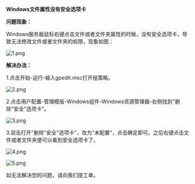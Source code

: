 **Windows文件属性没有安全选项卡**

**问题现象：**

Windows服务器鼠标右键点击文件或者文件夹属性的时候，没有安全选项卡，导致无法修改文件或者文件夹的权限，现象如图：

![1.png](https://img1.jcloudcs.com/cms/0a058147-88d2-4b4c-88c3-a70f5918d99520170907112652.png)

**解决办法：**

1.点击开始-运行-输入gpedit.msc打开组策略。

![2.png](https://img1.jcloudcs.com/cms/6deef7db-8707-4460-969e-74c5c90ebd4420170907112740.png)

2.点击用户配置-管理模版-Windows组件-Windows资源管理器-右侧找到"删除"安全"选项卡"。

![3.png](https://img1.jcloudcs.com/cms/09d25c23-bf15-44bb-9d4b-3dd2ad624eda20170907112801.png)

3.双击打开"删除"安全"选项卡"，改为"未配置"，点击确定即可。之后右键点击文件或者文件夹便可以看到安全选项卡了。

![4.png](https://img1.jcloudcs.com/cms/335cdd47-150f-48d7-880e-84e762b3e45620170907112922.png)

![5.png](https://img1.jcloudcs.com/cms/26c5b56f-07c4-45ae-8622-672a79945af720170907113051.png)

如无法解决您的问题，请向我们提工单。